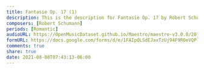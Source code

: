 ```yaml
---
title: Fantasie Op. 17 (1)
description: This is the description for Fantasie Op. 17 by Robert Schumann
composers: [Robert Schumann]
periods: [Romantic]
audioURL: https://OpenMusicDataset.github.io/Maestro/maestro-v3.0.0/2018/MIDI-Unprocessed_Recital9-11_MID--AUDIO_11_R1_2018_wav--5.midi
formURL: https://docs.google.com/forms/d/e/1FAIpQLSdEJaxTzUj94F9ROeVQPlKbZmXKGBzPMVt7ZbMXBeZEbW9kGg/viewform
comments: true
share: true
date: 2021-08-08T07:43:13-06:00
---
```

